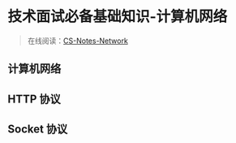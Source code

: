 # 技术面试必备基础知识-计算机网络

> 在线阅读：[CS-Notes-Network](https://cyc2018.github.io/CS-Notes/#/README?id=%e2%98%81%ef%b8%8f-%e7%bd%91%e7%bb%9c)

## 计算机网络

## HTTP 协议

## Socket 协议

